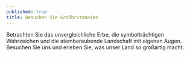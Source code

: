 ```yaml
---
published: true
title: Besuchen Sie Großbritannien
---
```

Betrachten Sie das unvergleichliche Erbe, die symbolträchtigen Wahrzeichen und die atemberaubende Landschaft mit eigenen Augen. Besuchen Sie uns und erleben Sie, was unser Land so großartig macht.
